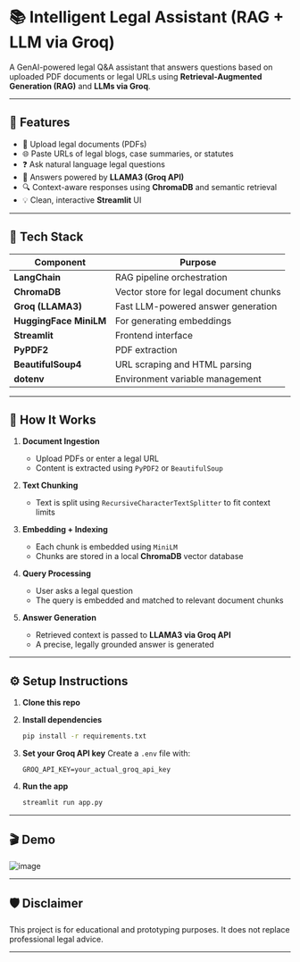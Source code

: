 # 📚 Intelligent Legal Assistant (RAG + LLM via Groq)

A GenAI-powered legal Q\&A assistant that answers questions based on uploaded PDF documents or legal URLs using **Retrieval-Augmented Generation (RAG)** and **LLMs via Groq**.

---

## 🚀 Features

* 📄 Upload legal documents (PDFs)
* 🌐 Paste URLs of legal blogs, case summaries, or statutes
* ❓ Ask natural language legal questions
* 🧠 Answers powered by **LLAMA3 (Groq API)**
* 🔍 Context-aware responses using **ChromaDB** and semantic retrieval
* 💡 Clean, interactive **Streamlit** UI

---

## 🧰 Tech Stack

| Component              | Purpose                                |
| ---------------------- | -------------------------------------- |
| **LangChain**          | RAG pipeline orchestration             |
| **ChromaDB**           | Vector store for legal document chunks |
| **Groq (LLAMA3)**      | Fast LLM-powered answer generation     |
| **HuggingFace MiniLM** | For generating embeddings              |
| **Streamlit**          | Frontend interface                     |
| **PyPDF2**             | PDF extraction                         |
| **BeautifulSoup4**     | URL scraping and HTML parsing          |
| **dotenv**             | Environment variable management        |

---

## 🧠 How It Works

1. **Document Ingestion**

   * Upload PDFs or enter a legal URL
   * Content is extracted using `PyPDF2` or `BeautifulSoup`

2. **Text Chunking**

   * Text is split using `RecursiveCharacterTextSplitter` to fit context limits

3. **Embedding + Indexing**

   * Each chunk is embedded using `MiniLM`
   * Chunks are stored in a local **ChromaDB** vector database

4. **Query Processing**

   * User asks a legal question
   * The query is embedded and matched to relevant document chunks

5. **Answer Generation**

   * Retrieved context is passed to **LLAMA3 via Groq API**
   * A precise, legally grounded answer is generated

---

## ⚙️ Setup Instructions

1. **Clone this repo**

2. **Install dependencies**

   ```bash
   pip install -r requirements.txt
   ```

3. **Set your Groq API key**
   Create a `.env` file with:

   ```env
   GROQ_API_KEY=your_actual_groq_api_key
   ```

4. **Run the app**

   ```bash
   streamlit run app.py
   ```

---
## 🎬 Demo

![image](https://github.com/user-attachments/assets/8da31da6-1af7-4bbb-b025-a76f2cb9d4fc)


---
## 🛡️ Disclaimer

This project is for educational and prototyping purposes. It does not replace professional legal advice.

---

